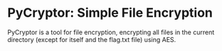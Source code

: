 # PyCryptor: Simple File Encryption
PyCryptor is a tool for file encryption, encrypting all files in the current directory (except for itself and the flag.txt file) using AES.
